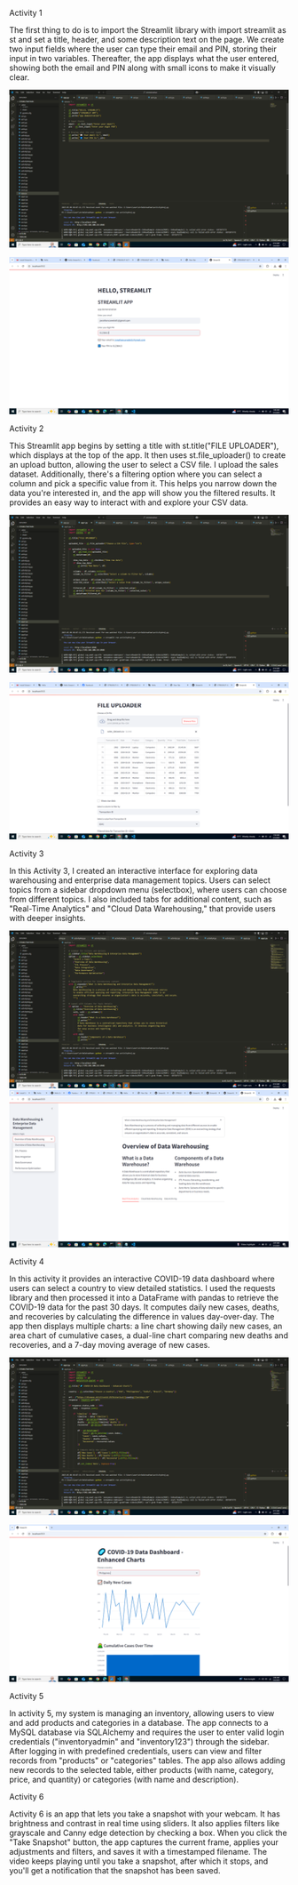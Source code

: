 Activity 1 

The first thing to do is to import the Streamlit library with import streamlit as st and set a title, header, and some description text on the page. We create two input fields where the user can type their email and PIN, storing their input in two variables. Thereafter, the app displays what the user entered, showing both the email and PIN along with small icons to make it visually clear.

![image alt](https://github.com/JonathanBoiserCanedo/ITBAN2_STREAMLIT_ACT_CANEDO/blob/7cddbe5c4020ae231d6f3f71a65d6f7e2a5b7afe/Screenshot%20(199).png)

![image alt](https://github.com/JonathanBoiserCanedo/ITBAN2_STREAMLIT_ACT_CANEDO/blob/2239a5a21501f6f1e573b32b79c05f35819b4b3f/activity1_canedo.png)



Activity 2 

This Streamlit app begins by setting a title with st.title("FILE UPLOADER"), which displays at the top of the app. It then uses st.file_uploader() to create an upload button, allowing the user to select a CSV file. I upload the sales dataset. Additionally, there's a filtering option where you can select a column and pick a specific value from it. This helps you narrow down the data you're interested in, and the app will show you the filtered results. It provides an easy way to interact with and explore your CSV data.

![image alt](https://github.com/JonathanBoiserCanedo/ITBAN2_STREAMLIT_ACT_CANEDO/blob/a1c01b74c5ea2bfed1867812e6a49d5defca146d/Screenshot%20(200).png)

![image alt](https://github.com/JonathanBoiserCanedo/ITBAN2_STREAMLIT_ACT_CANEDO/blob/da489aa9a87894d3d36d26ff83648afdc1f12f42/activity2_canedo.png)




Activity 3 



In this Activity 3, I created an interactive interface for exploring data warehousing and enterprise data management topics. Users can select topics from a sidebar dropdown menu (selectbox), where users can choose from different topics. I also included tabs for additional content, such as "Real-Time Analytics" and "Cloud Data Warehousing," that provide users with deeper insights.

![mage alt](https://github.com/JonathanBoiserCanedo/ITBAN2_STREAMLIT_ACT_CANEDO/blob/1756fe0c73a3d77ef79d65a5ccdaebb4e0d9f134/Screenshot%20(201).png)
![imag alt](https://github.com/JonathanBoiserCanedo/ITBAN2_STREAMLIT_ACT_CANEDO/blob/137647397e225eb20a0b14733541902f6a8670c5/activity3_canedo.png)



Activity 4 

In this activity it provides an interactive COVID-19 data dashboard where users can select a country to view detailed statistics. I used the requests library and then processed it into a DataFrame with pandas to retrieve the COVID-19 data for the past 30 days. It computes daily new cases, deaths, and recoveries by calculating the difference in values day-over-day. The app then displays multiple charts: a line chart showing daily new cases, an area chart of cumulative cases, a dual-line chart comparing new deaths and recoveries, and a 7-day moving average of new cases. 

![image alt](https://github.com/JonathanBoiserCanedo/ITBAN2_STREAMLIT_ACT_CANEDO/blob/b03c2182e05af56c9e86e2607776946a13284772/Screenshot%20(204).png)

![image alt](https://github.com/JonathanBoiserCanedo/ITBAN2_STREAMLIT_ACT_CANEDO/blob/ade3eeec5622a7f53f46af2977daa7c10107b68e/activity4_canedo.png)



Activity 5

In activity 5, my system is managing an inventory, allowing users to view and add products and categories in a database. The app connects to a MySQL database via SQLAlchemy and requires the user to enter valid login credentials ("inventoryadmin" and "inventory123") through the sidebar. After logging in with predefined credentials, users can view and filter records from "products" or "categories" tables. The app also allows adding new records to the selected table, either products (with name, category, price, and quantity) or categories (with name and description).



Activity 6 



Activity 6 is an app that lets you take a snapshot with your webcam. It has brightness and contrast in real time using sliders. It also applies filters like grayscale and Canny edge detection by checking a box. When you click the "Take Snapshot" button, the app captures the current frame, applies your adjustments and filters, and saves it with a timestamped filename. The video keeps playing until you take a snapshot, after which it stops, and you'll get a notification that the snapshot has been saved.

